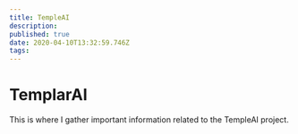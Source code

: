 ```yaml
---
title: TempleAI
description: 
published: true
date: 2020-04-10T13:32:59.746Z
tags: 
---
```


# TemplarAI
This is where I gather important information related to the TempleAI project.